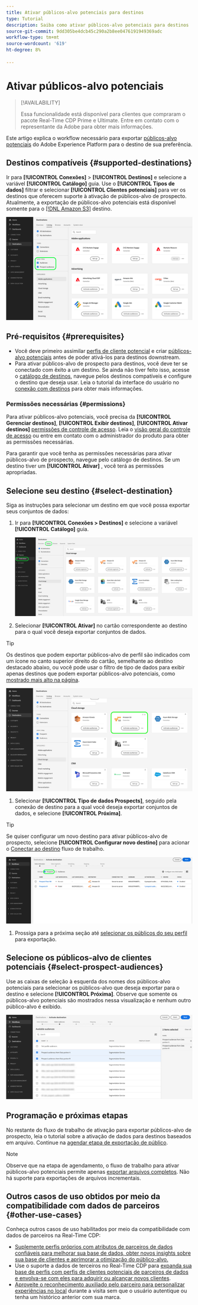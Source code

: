 ```yaml
---
title: Ativar públicos-alvo potenciais para destinos
type: Tutorial
description: Saiba como ativar públicos-alvo potenciais para destinos
source-git-commit: 9dd305be4dcb45c290a2b8ee0476191949369adc
workflow-type: tm+mt
source-wordcount: '619'
ht-degree: 8%

---
```



# Ativar públicos-alvo potenciais

>[!AVAILABILITY]
>
>Essa funcionalidade está disponível para clientes que compraram o pacote Real-Time CDP Prime e Ultimate. Entre em contato com o representante da Adobe para obter mais informações.

Este artigo explica o workflow necessário para exportar [públicos-alvo potenciais](/help/segmentation/ui/prospect-audience.md) do Adobe Experience Platform para o destino de sua preferência.

## Destinos compatíveis {#supported-destinations}

Ir para **[!UICONTROL Conexões]** > **[!UICONTROL Destinos]** e selecione a variável **[!UICONTROL Catálogo]** guia. Use o **[!UICONTROL Tipos de dados]** filtrar e selecionar **[!UICONTROL Clientes potenciais]** para ver os destinos que oferecem suporte à ativação de públicos-alvo de prospecto. Atualmente, a exportação de públicos-alvo potenciais está disponível somente para o [[!DNL Amazon S3]](../../destinations/catalog/cloud-storage/amazon-s3.md#changelog) destino.

![Destinos que oferecem suporte a exportações de conjunto de dados](/help/destinations/assets/ui/activate-prospect-audiences/data-types-filter.png)

## Pré-requisitos {#prerequisites}

* Você deve primeiro assimilar [perfis de cliente potencial](/help/profile/ui/prospect-profile.md) e criar [públicos-alvo potenciais](/help/segmentation/ui/prospect-audience.md) antes de poder ativá-los para destinos downstream.
* Para ativar públicos-alvo de prospecto para destinos, você deve ter se conectado com êxito a um destino. Se ainda não tiver feito isso, acesse o [catálogo de destinos](../catalog/overview.md), navegue pelos destinos compatíveis e configure o destino que deseja usar. Leia o tutorial da interface do usuário no [conexão com destinos](./connect-destination.md) para obter mais informações.

### Permissões necessárias {#permissions}

Para ativar públicos-alvo potenciais, você precisa da **[!UICONTROL Gerenciar destinos]**, **[!UICONTROL Exibir destinos]**, **[!UICONTROL Ativar destinos]** [permissões de controle de acesso](/help/access-control/home.md#permissions). Leia o [visão geral do controle de acesso](/help/access-control/ui/overview.md) ou entre em contato com o administrador do produto para obter as permissões necessárias.

Para garantir que você tenha as permissões necessárias para ativar públicos-alvo de prospecto, navegue pelo catálogo de destinos. Se um destino tiver um **[!UICONTROL Ativar]** , você terá as permissões apropriadas.

## Selecione seu destino {#select-destination}

Siga as instruções para selecionar um destino em que você possa exportar seus conjuntos de dados:

1. Ir para **[!UICONTROL Conexões > Destinos]** e selecione a variável **[!UICONTROL Catálogo]** guia.

   ![Guia Catálogo de destino com Controle de catálogo realçado.](/help/destinations/assets/ui/export-datasets/catalog-tab.png)

2. Selecionar **[!UICONTROL Ativar]** no cartão correspondente ao destino para o qual você deseja exportar conjuntos de dados.

>[!TIP]
>
>Os destinos que podem exportar públicos-alvo de perfil são indicados com um ícone no canto superior direito do cartão, semelhante ao destino destacado abaixo, ou você pode usar o filtro de tipo de dados para exibir apenas destinos que podem exportar públicos-alvo potenciais, como [mostrado mais alto na página](#supported-destinations).

![Página de destino do Amazon S3 que pode exportar públicos-alvo de perfil realçada.](/help/destinations/assets/ui/activate-prospect-audiences/amazon-s3-icon-activate-prospect-audiences.png)

1. Selecionar **[!UICONTROL Tipo de dados Prospects]**, seguido pela conexão de destino para a qual você deseja exportar conjuntos de dados, e selecione **[!UICONTROL Próxima]**.

>[!TIP]
> 
>Se quiser configurar um novo destino para ativar públicos-alvo de prospecto, selecione **[!UICONTROL Configurar novo destino]** para acionar o [Conectar ao destino](/help/destinations/ui/connect-destination.md) fluxo de trabalho.

![Fluxo de trabalho de ativação de destino com controle de clientes potenciais realçado.](/help/destinations/assets/ui/activate-prospect-audiences/activate-prospects-highlighted.png)

1. Prossiga para a próxima seção até [selecionar os públicos do seu perfil](#select-profile-audiences) para exportação.

## Selecione os públicos-alvo de clientes potenciais {#select-prospect-audiences}

Use as caixas de seleção à esquerda dos nomes dos públicos-alvo potenciais para selecionar os públicos-alvo que deseja exportar para o destino e selecione **[!UICONTROL Próxima]**. Observe que somente os públicos-alvo potenciais são mostrados nessa visualização e nenhum outro público-alvo é exibido.

![Fluxo de trabalho de exportação do conjunto de dados mostrando a etapa Selecionar públicos-alvo, onde é possível selecionar quais públicos-alvo potenciais serão exportados.](/help/destinations/assets/ui/activate-prospect-audiences/select-prospect-audiences.png)

## Programação e próximas etapas

No restante do fluxo de trabalho de ativação para exportar públicos-alvo de prospecto, leia o tutorial sobre a ativação de dados para destinos baseados em arquivo. Continue na [agendar etapa de exportação de público](/help/destinations/ui/activate-batch-profile-destinations.md#scheduling).

>[!NOTE]
>
>Observe que na etapa de agendamento, o fluxo de trabalho para ativar públicos-alvo potenciais permite apenas [exportar arquivos completos](/help/destinations/ui/activate-batch-profile-destinations.md#export-full-files). Não há suporte para exportações de arquivos incrementais.

<!--

Note that we will need to add links to other destination types here as more destinations become supported 

-->

## Outros casos de uso obtidos por meio da compatibilidade com dados de parceiros {#other-use-cases}

Conheça outros casos de uso habilitados por meio da compatibilidade com dados de parceiros na Real-Time CDP:

* [Suplemente perfis próprios com atributos de parceiros de dados confiáveis para melhorar sua base de dados, obter novos insights sobre sua base de clientes e aprimorar a otimização do público-alvo.](/help/rtcdp/partner-data/supplement-first-party-profiles.md)
* Use o suporte a dados de terceiros no Real-Time CDP para [expanda sua base de perfis com perfis de clientes potenciais de parceiros de dados e envolva-se com eles para adquirir ou alcançar novos clientes](/help/rtcdp/partner-data/prospecting.md).
* [Aproveite o reconhecimento auxiliado pelo parceiro para personalizar experiências no local](/help/rtcdp/partner-data/onsite-personalization.md) durante a visita sem que o usuário autentique ou tenha um histórico anterior com sua marca.